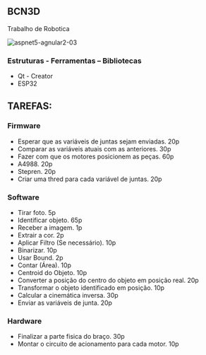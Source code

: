 <h2>BCN3D</h2>

<a target="_blank">Trabalho de Robotica</a>

<a rel="attachment wp-att-3961" target="_blank"><img src="https://image.ibb.co/j3wfaw/Bra_6_large.jpg" alt="aspnet5-agnular2-03" class="alignnone size-full wp-image-3961"></a>

<h3>Estruturas - Ferramentas – Bibliotecas</h3>
<ul>
<li>Qt - Creator</li>
<li>ESP32</li>
</ul>

<h2>TAREFAS:</h2>

<h3>Firmware</h3>
<ul>
<li>Esperar que as variáveis de juntas sejam enviadas. 20p</li>
<li>Comparar as variáveis atuais com as anteriores. 30p</li>
<li>Fazer com que os motores posicionem as peças. 60p</li>
<li>A4988. 20p</li>
<li>Stepren. 20p</li>
<li>Criar uma thred para cada variável de juntas. 20p</li>
</ul>

<h3>Software</h3>
<ul>
<li>Tirar foto. 5p</li>
<li>Identificar objeto. 65p</li>
<li>Receber a imagem. 1p</li>
<li>Extrair a cor. 2p</li>
<li>Aplicar Filtro (Se necessário). 10p</li>
<li>Binarizar. 10p</li>
<li>Usar Bound. 2p</li>
<li>Contar (Área). 10p</li>
<li>Centroid do Objeto. 10p</li>
<li>Converter a posição do centro do objeto em posição real. 20p</li>
<li>Transformar o objeto identificado em posição. 10p</li>
<li>Calcular a cinemática inversa. 30p</li>
<li>Enviar as variáveis de junta. 20p</li>
</ul>

<h3>Hardware</h3>
<ul>
<li>Finalizar a parte fisica do braço. 30p</li>
<li>Montar o circuito de acionamento para cada motor. 10p</li>
</ul>
